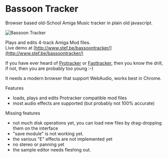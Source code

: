 # Bassoon Tracker

Browser based old-School Amiga Music tracker in plain old javascript.

![Bassoon Tracker](./skin/screenshot.png.png?raw=true)

Plays and edits 4-track Amiga Mod files.  
Live demo at [http://www.stef.be/bassoontracker/](http://www.stef.be/bassoontracker/)

If you have ever heard of [Protracker](https://en.wikipedia.org/wiki/Protracker) or [Fasttracker](https://en.wikipedia.org/wiki/FastTracker_2), then you know the drill,   
if not, then you are probably too young :-)

It needs a modern browser that support WebAudio, works best in Chrome.

Features  
- loads, plays and edits Protracker compatible mod files  
- most audio effects are supported (but probably not 100% accurate)  

Missing features  
 - not much disk operations yet, you can load new files by drag-dropping them on the interface  
 - "save module" is not working yet.
 - the various "E" effects are not implemented yet  
 - no stereo or panning yet
 - the sample editor needs fleshing out.